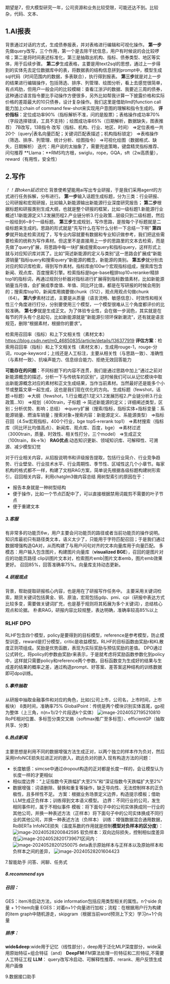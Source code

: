 期望是7，但大模型研究一年，公司资源和业务比较受限，可能还达不到。比较杂，代码、文本、
## 1.AI报表

背景通过对话的方式，生成债券报表，并对表格进行编辑和可视化操作。
**第一步**先做query改写，三个作用，第一个是去除干扰信息，用户有时候说的会比较啰嗦；第二是将时间表述标准化，第三是抽取出机构、指标、债券类型、地区等实体，用于后续步骤。
**第二步**生成表格，主要是用text2sql的思想，通过上一步得到的实体先去定位数据库中的表，将数据表的结构信息拼到prompt中，模型生成sql代码（时间范围内的数据，多表联合），执行得到报表。
**第三步**就是对上一步的结果进行编辑操作，包括筛选、排序、列管理、绘图分析，看上去感觉很简单，有点鸡肋，但用户一般会问的比较模糊：查看江浙沪的数据、我要近三周的债券，这种通过语言指令要比手动操作方便很多，另外比如帮我计算一下披露价格和实际价格的差距最大的10只债券，设计复杂操作。我们这里是借助llm的function call能力加上chain of command few-shot来实现用户意图的理解和指令生成的。
**评价指标**：定位成功率90%（指标解析不准，问的是股票）；表格操作成功率70%（字段选择错误，工具不支持）；绘图成功率65%（日期解析，数据缺失，图表推荐）
7B改写，13B指令
改写（指标、机构、行业、地区、时间）
=>定位表格一共20个（query|表名向量匹配；关键词匹配表描述；机构指标锁定）
=>表格操作（筛选、排序、列管理、统计分析、绘图指令）
=>可视化绘图（数据格式、缺失，日期解析）
迭代：用户说的太抽象了，需要兜底策略，键盘精灵指标推荐、问句推荐
**Llama：**RMS均方根，swiglu，rope，GQA，sft（2w高质量），reward（有用性，安全性）

## 2.写作
*！！首token延迟优化*
背景使希望能用ai写出专业研报，于是我们采用agent的方式进行任务拆解，分布进行。
**第一步**输入话题生成标题，分为三类：行业研报、公司研报和宏观研报，比如输入新能源输出新能源行业深度研究报告；
**第二步**根据标题和研报类别生成大纲，也就是整个研报的框架，比如一级标题1.新能源行业概述1.1新能源定义1.2发展历程2.产业链分析3.行业政策...层级只到二级标题，然后一般给到6~8个一级标题。
**第三步**生成规划，写作思路，是按每个子标题就是二级标题来生成的。思路的形式就是“先写什么在写什么分析一下总结一下啊”
**第四步**就开始走检索流程了，写专业内容就要有数据和专业知识做参考，我们把这些需要检索的统称为写作素材。但这里不是直接用上一步的思路里的文本去检索，而是先做了query扩展，将思路中每一块扩展成搜索query和指标query，这样形式上就与对应知识库对其了。比如“简述新能源的定义与类别”这一思路会扩展成“新能源销量”指标query和搜索query“新能源的概念，新能源的类别。
**第五步**就分别去对应的知识库检索，得到写作素材。指标库由100w个宏观指标组成，搜索库包含新闻、观点库、百度搜索引擎。检索指标是bge-base粗排top10+reranker精排top1的指标词，再通过规则分析器对指标进行扩展得到指标数值素材，比如新能源销量当月值，会扩展成季度值、年值、同比环比值，都是在写研报的时候会用到的；搜索库top10，新闻库用摘要做chunk（512），观点用观点句做chunk（64）。
**第六步**素材过滤，主要是从质量（语言流畅、敏感信息）、时效性和相关性三个角度进行打分，分别要使用三个模型，一个模型很难从三个角度都评价的比较准确。
**第七步**就是生成正文。为了体验专业性，会在做一步润色，其实就是在每节的开头有个总起句，比如新能源就是”新能源引领环保新潮流“，还有就是语言规范，删除“根据素材，根据你的要求”。

检索用召回率（指标）和上下文相关性（素材文本）
https://blog.csdn.net/m0_46850835/article/details/136377919
**评估方案**：检索用召回率（指标）和上下文相关性（素材文本），生成用rouge-1，rouge-分词，rouge-keyword；上线还是人工标注，主要从相关性（与思路一致）、准确性（与素材一致）、抗噪声能力、信息综合能力、拒绝无效回答能力

**可能存在的问题**：不同标题下的内容不连贯，我们是通过思路中加上”通过之前对新能源概念的描述，分析一下与传统车的区别“，这时候我们可以从记忆模块中取出新能源概念对应的素材和正文生成结果，当作当前素材。当然最好还是能多个小节或整篇文章一起生成，这也是我们现在优化的方向。
生成标题（fewshot，话题->标题）=>大纲（fewshot，1.行业概述1.1定义1.2发展历程2.产业链分析3.行业政策...10）
=>规划（400train，子标题 -> 简述新能源的定义；详细阐述类型，区别；分析优势、影响；总结）
=>query扩展（搜索/指标，指标实体+指标变量：系能源销量、燃油车销量；搜索对象+搜索内容：新能源定义、系能源类型）
=>指标召回（4.5w宏观指标，400个行业，bge top5->rerank top1）
=>素材搜索（指标库（同比环比均值高点）、新闻库、观点库、百度，bge）
=>素材过滤（3000train，质量、时效性、相关性打分，三个model）
=>生成正文（100train，8k->1k）
**RAG优点**:动态知识更新、领域知识库、可解释性、可溯源、减少模型幻觉


对于行业相关内容，从招股说明书和评级报告提取，包括行业简介、行业竞争趋势、行业壁垒、行业技术水平、行业周期性、季节性、区域性这几个小章节。每家机构的格式都不一样，构建了文档RAG方案，简单说先根据各级标题构建树形索引，召回相关内容，利用chatglm3做内容总结
用树型索引的原因在于：
- 报告本身就是一种树型结构
- 便于操作，比如一个节点匹配中了，可以直接根据禁用词裁剪不需要的叶子节点
- 便于重建文本


##### 3.客服
有非常多的功能页6w，用户主要会问功能页的路径或者当前功能页的操作说明。知识库最初只有路径类文本，语义太少了，只能用于字符匹配召回；于是我们通过数据增强构造QA对，从而构建了与用户问句对齐的文本向量库用于向量匹配。
多模态：用户输入包含图片，构建图片向量库（**visualized BGE**），召回的是图片对应的功能页路径
clip训图片文本对，检索图片emb|图片文本emb，图片emb效果更好。
召回85%，回答准确率75%。向量库支持动态更新。

##### 4.研报观点
背景，帮助提取研报核心内容，也是用在了研报写作任务中。
主要采用关键词检索，期货关键词包括黄金、铜、原油，宏观包括gdp、pmi、cpi（研报中表达方式比较多变，需要做关键词扩充，也是基于规则将其拓展为多个关键词），总结核心观点和论据。
朴素RAG，研报内容比较规整，表达明确，准确率较高85%以上



### RLHF DPO
RLHF包含四个模型，policy是要得到的目标模型，reference是参考模型，防止模型训歪，reward是打分模型，critic是收益模型。RLHF的目标函数由奖励r和KL散度正则项组成。奖励是优势函数，表现为实际奖励与预估奖励的差值。
DPO通过公式转化，将policy的参数由奖励r来表示，于是就考虑将奖励函数参数化到policy中，这样就只需要policy和reference两个参数。目标函数变为生成好的结果与生成差的结果的概率之差，通过构造prompt、好答案、差答案这种结构的训练数据即可dpo训练。


##### 5.事件抽取
从研报中抽取金融事件和对应的角色，比如(公司上市，公司名，上市时间，上市板块）
8类时间，准确率75%
GlobalPoint：传统是两个模块识别实体首尾，gp视为整体（上三角，n(n+1)/2个片段选k个实体）
![image-20240527195210810](file://C:/Users/viruser.v-desktop/AppData/Roaming/Typora/typora-user-images/image-20240527195210810.png?lastModify=1717642824)
RoPE相对位置、多标签分类交叉熵（softmax推广至多标签）、efficientGP（抽取共享、分类）

##### 6.热点新闻
主要思想是利用不同的数据增强方法生成正对，以两个独立的样本作为负对，然后采用InfoNCE损失拉进正对的嵌入，疏远负对的嵌入
现有构造方法的问题：
- 长度敏感：simcse中通过dropout构造的正对都是长度一样的，会让模型认为长度一样的才更相似
- 相似度边界：“上证指数今天跌幅扩大至2%”和“深证指数今天跌幅扩大至2%”
- 数据增强：词语删除、替换和重复等操作，缺乏导向性、无法控制样本的正负极性，且多样性不足。
方案：根据业务场景定义边界，构造提示模板；借助LLM生成正负样本；训练得到文本语义模型。
边界：不同行业的公司，发生相同事件时，属于不相似事件
模板：将下面句子中的公司实体换成同一行业的其他公司，并换一种表述方法（正样本）
​           将下面句子中的公司实体换成不同行业的其他公司，并换一种表述方法（负样本）
训练：增强数据混合通用数据，RoBERTa
​           InfoNCE损失（温度系数的作用就是控制**模型对负样本的区分度**）：
![image-20240528200842595](file://C:/Users/viruser.v-desktop/AppData/Roaming/Typora/typora-user-images/image-20240528200842595.png?lastModify=1717642824)
软负样本：双向边际损失，控制相似度差异在![image-20240528201739671](file://C:/Users/viruser.v-desktop/AppData/Roaming/Typora/typora-user-images/image-20240528201739671.png?lastModify=1717642824)区间内：
![image-20240528201250075](file://C:/Users/viruser.v-desktop/AppData/Roaming/Typora/typora-user-images/image-20240528201250075.png?lastModify=1717642824)
deta表示原始样本与正样本以及原始样本和负样本之间的差异，
![image-20240528201604423](file://C:/Users/viruser.v-desktop/AppData/Roaming/Typora/typora-user-images/image-20240528201604423.png?lastModify=1717642824)

7.智能助手
问答、闲聊、任务式
##### 8.recommend sys
##### **召回：**
GES：item冷启动方法，side information包括应用类型相关的属性。n个side 向量 + 1个item向量
EGES：对着n+1个向量进行加权；流程：在根据用户行为构建的item graph中随机游走，skipgram（根据当前word预测上下文）学习n+1个向量
##### **排序：**
**wide&deep**:wide用于记忆（线性部分），deep用于泛化MLP深度部分，wide采用原始特征+组合特征（and）
**DeepFM**:FM算法处理一阶特征和二阶特征,不需要人工特征工程
**LLM**：
query改写冷启动、可解释性推荐、rerank、用户反馈生成用户画像

9.数据接口助手

